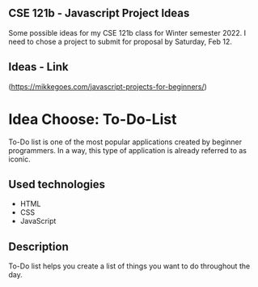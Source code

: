 ## CSE 121b - Javascript Project Ideas

Some possible ideas for my CSE 121b class for Winter semester 2022. I need to chose a project to submit for proposal by Saturday, Feb 12.

## Ideas - Link

(https://mikkegoes.com/javascript-projects-for-beginners/)

# Idea Choose: To-Do-List

To-Do list is one of the most popular applications created by beginner programmers. In a way, this type of application is already referred to as iconic.

## Used technologies

- HTML
- CSS
- JavaScript

## Description

To-Do list helps you create a list of things you want to do throughout the day.
